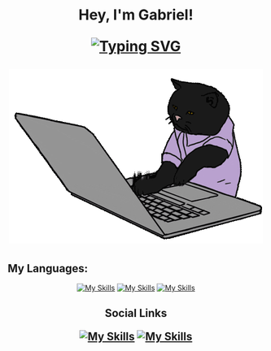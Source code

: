 
<h1 align="center" font="Courier"> 
Hey, I'm Gabriel!
  
[![Typing SVG](https://readme-typing-svg.demolab.com?font=Courier+Prime&color=813AD2&center=true&width=435&height=50&lines=I+am+a+software+engineer;+I+am+a+fullcat+developer;+I+am+a+fullstack+developer)](https://git.io/typing-svg)
  
  ![L1040870.jpg](https://raw.githubusercontent.com/HolyZheng/holyZheng-blog/master/images/coding.gif)
</h1>


## My Languages:
<!-- ![Python](https://img.shields.io/badge/python-3670A0?style=for-the-badge&logo=python&logoColor=ffdd54)
![JavaScript](https://img.shields.io/badge/javascript-%23323330.svg?style=for-the-badge&logo=javascript&logoColor=%23F7DF1E)
![HTML5](https://img.shields.io/badge/html5-%23E34F26.svg?style=for-the-badge&logo=html5&logoColor=white)
![CSS3](https://img.shields.io/badge/css3-%231572B6.svg?style=for-the-badge&logo=css3&logoColor=white)
![Sequelize](https://img.shields.io/badge/Sequelize-52B0E7?style=for-the-badge&logo=Sequelize&logoColor=white) -->
<div align="center">
	
[![My Skills](https://skillicons.dev/icons?i=py,flask,js,react)](https://help-1wac.onrender.com/) [![My Skills](https://skillicons.dev/icons?i=redux,postgres,docker,sqlite)](https://help-1wac.onrender.com/) [![My Skills](https://skillicons.dev/icons?i=css,html,heroku)](https://help-1wac.onrender.com/)
</div>

<!-- ## Frameworks/Tools:
![React](https://img.shields.io/badge/react-%2320232a.svg?style=for-the-badge&logo=react&logoColor=%2361DAFB)
![Redux](https://img.shields.io/badge/redux-%23593d88.svg?style=for-the-badge&logo=redux&logoColor=white)
![Flask](https://img.shields.io/badge/flask-%23000.svg?style=for-the-badge&logo=flask&logoColor=white)
![Express.js](https://img.shields.io/badge/express.js-%23404d59.svg?style=for-the-badge&logo=express&logoColor=%2361DAFB)
![MySQL](https://img.shields.io/badge/mysql-%2300f.svg?style=for-the-badge&logo=mysql&logoColor=white)
![SQLite](https://img.shields.io/badge/sqlite-%2307405e.svg?style=for-the-badge&logo=sqlite&logoColor=white)
![Jinja](https://img.shields.io/badge/jinja-white.svg?style=for-the-badge&logo=jinja&logoColor=black)
![NPM](https://img.shields.io/badge/NPM-%23000000.svg?style=for-the-badge&logo=npm&logoColor=white)
![NodeJS](https://img.shields.io/badge/node.js-6DA55F?style=for-the-badge&logo=node.js&logoColor=white)
![Docker](https://img.shields.io/badge/docker-%230db7ed.svg?style=for-the-badge&logo=docker&logoColor=white) -->

<!-- <a href="https://www.linkedin.com/in/gabriel-day-536738201" target="_blank">![LinkedIn](https://img.shields.io/badge/linkedin-%230077B5.svg?style=for-the-badge&logo=linkedin&logoColor=white)</a> -->
<h2 align="center">
Social Links

  
  
[![My Skills](https://skillicons.dev/icons?i=linkedin)](https://www.linkedin.com/in/gabriel-day-536738201)
<span>[![My Skills](https://appacademybucket.s3.amazonaws.com/c1873224c2794888b45f5289117e2073.png)](https://angel.co/u/gabriel-day-1)</span>
  </h2>
